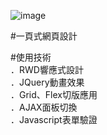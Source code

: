 ![image](https://github.com/gn00667340/single-page-web/blob/gh-pages/images/singlepage.gif)

#一頁式網頁設計

#使用技術   
．RWD響應式設計  
．JQuery動畫效果  
．Grid、Flex切版應用  
．AJAX面板切換  
．Javascript表單驗證  
